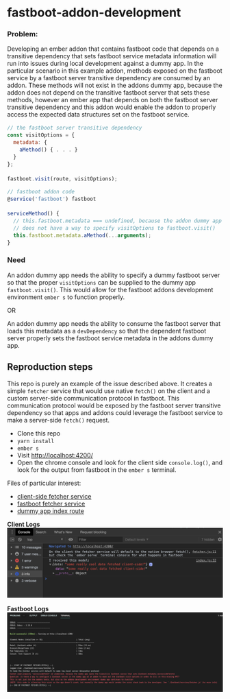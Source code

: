 # fastboot-addon-development

### Problem:

Developing an ember addon that contains fastboot code that depends on a transitive dependency that sets fastboot service metadata information will run into issues during local development against a dummy app. In the particular scenario in this example addon, methods exposed on the fastboot service by a fastboot server transitive dependency are consumed by an addon. These methods will not exist in the addons dummy app, because the addon does not depend on the transitive fastboot server that sets these methods, however an ember app that depends on both the fastboot server transitive dependency and this addon would enable the addon to properly access the expected data structures set on the fastboot service.

```javascript
// the fastboot server transitive dependency
const visitOptions = {
  metadata: {
    aMethod() { . . . }
  }
};

fastboot.visit(route, visitOptions);
```
```javascript
// fastboot addon code
@service('fastboot') fastboot

serviceMethod() {
  // this.fastboot.metadata === undefined, because the addon dummy app
  // does not have a way to specify visitOptions to fastboot.visit()
  this.fastboot.metadata.aMethod(...arguments);
}
```

### Need
An addon dummy app needs the ability to specify a dummy fastboot server so that the proper `visitOptions` can be supplied to the dummy app `fastboot.visit()`. This would allow for the fastboot addons development environment `ember s` to function properly.

OR

An addon dummy app needs the ability to consume the fastboot server that loads this metadata as a `devDependency` so that the dependent fastboot server properly sets the fastboot service metadata in the addons dummy app.

## Reproduction steps

This repo is purely an example of the issue described above. It creates a simple `fetcher` service that would use native `fetch()` on the client and a custom server-side communication protocol in fastboot. This communication protocol would be exposed by the fastboot server transitive dependency so that apps and addons could leverage the fastboot service to make a server-side `fetch()` request.

- Clone this repo
- `yarn install`
- `ember s`
- Visit [http://localhost:4200/](localhost:4200)
- Open the chrome console and look for the client side `console.log()`, and look for the output from fastboot in the `ember s` terminal.

Files of particular interest:

- [client-side fetcher service](addon/services/fetcher.js)
- [fastboot fetcher service](fastboot/services/fetcher.js)
- [dummy app index route](tests/dummy/app/routes/index.js)

**Client Logs**
![Client](img/client.png?raw=true "Client")

**Fastboot Logs**
![Fastboot](img/fastboot.png?raw=true "Fastboot")